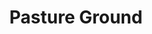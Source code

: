 ---
title: Pasture Ground
tags: john
image: src/files/john/Pasture_Ground_2000.jpg
imageBase: Pasture_Ground
alt: Wide open pasture ground with fluffy clouds and an old style windmill sitting in the middle.          
width: 2000
height: 1333
imageDate: April 2020
location: Western Nebraska
camera: Canon T3i
metaDescription: Wide open pasture ground with fluffy clouds and an old style windmill sitting in the middle.
---